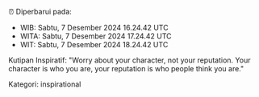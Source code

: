 ⏰ Diperbarui pada:
- WIB: Sabtu, 7 Desember 2024 16.24.42 UTC
- WITA: Sabtu, 7 Desember 2024 17.24.42 UTC
- WIT: Sabtu, 7 Desember 2024 18.24.42 UTC

Kutipan Inspiratif:
"Worry about your character, not your reputation. Your character is who you are, your reputation is who people think you are."


Kategori: inspirational

